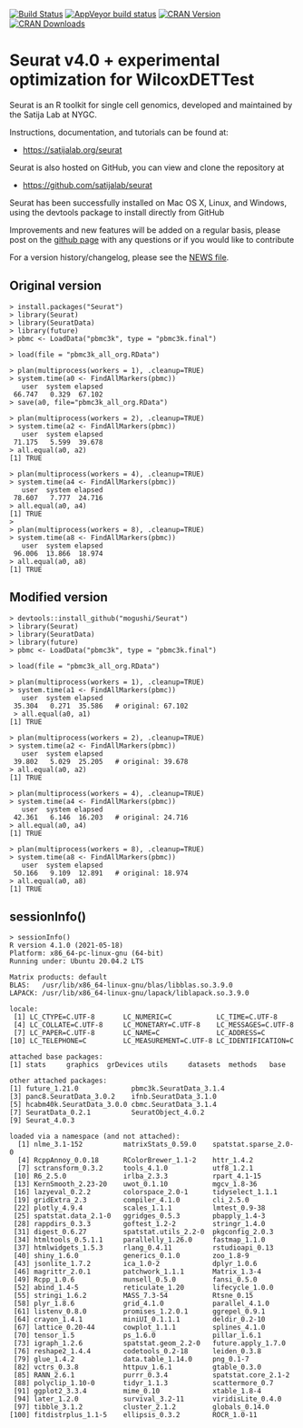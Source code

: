 [![Build Status](https://travis-ci.com/satijalab/seurat.svg?branch=master)](https://travis-ci.com/github/satijalab/seurat)
[![AppVeyor build status](https://ci.appveyor.com/api/projects/status/github/satijalab/seurat?branch=master&svg=true)](https://ci.appveyor.com/project/satijalab/seurat)
[![CRAN Version](https://www.r-pkg.org/badges/version/Seurat)](https://cran.r-project.org/package=Seurat)
[![CRAN Downloads](https://cranlogs.r-pkg.org/badges/Seurat)](https://cran.r-project.org/package=Seurat)

# Seurat v4.0 + experimental optimization for WilcoxDETTest

Seurat is an R toolkit for single cell genomics, developed and maintained by the Satija Lab at NYGC.

Instructions, documentation, and tutorials can be found at:

* https://satijalab.org/seurat

Seurat is also hosted on GitHub, you can view and clone the repository at

* https://github.com/satijalab/seurat

Seurat has been successfully installed on Mac OS X, Linux, and Windows, using the devtools package to install directly from GitHub

Improvements and new features will be added on a regular basis, please post on the [github page](https://github.com/satijalab/seurat) with any questions or if you would like to contribute

For a version history/changelog, please see the [NEWS file](https://github.com/satijalab/seurat/blob/master/NEWS.md).

## Original version
```
> install.packages("Seurat")
> library(Seurat)
> library(SeuratData)
> library(future)
> pbmc <- LoadData("pbmc3k", type = "pbmc3k.final")

> load(file = "pbmc3k_all_org.RData")

> plan(multiprocess(workers = 1), .cleanup=TRUE)
> system.time(a0 <- FindAllMarkers(pbmc))
   user  system elapsed
 66.747   0.329  67.102
> save(a0, file="pbmc3k_all_org.RData")

> plan(multiprocess(workers = 2), .cleanup=TRUE)
> system.time(a2 <- FindAllMarkers(pbmc))
   user  system elapsed
 71.175   5.599  39.678
> all.equal(a0, a2)
[1] TRUE

> plan(multiprocess(workers = 4), .cleanup=TRUE)
> system.time(a4 <- FindAllMarkers(pbmc))
   user  system elapsed
 78.607   7.777  24.716
> all.equal(a0, a4)
[1] TRUE
>
> plan(multiprocess(workers = 8), .cleanup=TRUE)
> system.time(a8 <- FindAllMarkers(pbmc))
   user  system elapsed
 96.006  13.866  18.974
> all.equal(a0, a8)
[1] TRUE
```

## Modified version
```
> devtools::install_github("mogushi/Seurat")
> library(Seurat)
> library(SeuratData)
> library(future)
> pbmc <- LoadData("pbmc3k", type = "pbmc3k.final")

> load(file = "pbmc3k_all_org.RData")

> plan(multiprocess(workers = 1), .cleanup=TRUE)
> system.time(a1 <- FindAllMarkers(pbmc))
   user  system elapsed
 35.304   0.271  35.586   # original: 67.102
 > all.equal(a0, a1)
[1] TRUE

> plan(multiprocess(workers = 2), .cleanup=TRUE)
> system.time(a2 <- FindAllMarkers(pbmc))
   user  system elapsed
 39.802   5.029  25.205   # original: 39.678
> all.equal(a0, a2)
[1] TRUE

> plan(multiprocess(workers = 4), .cleanup=TRUE)
> system.time(a4 <- FindAllMarkers(pbmc))
   user  system elapsed
 42.361   6.146  16.203   # original: 24.716
> all.equal(a0, a4)
[1] TRUE

> plan(multiprocess(workers = 8), .cleanup=TRUE)
> system.time(a8 <- FindAllMarkers(pbmc))
   user  system elapsed
 50.166   9.109  12.891   # original: 18.974
> all.equal(a0, a8)
[1] TRUE
```

## sessionInfo()
```
> sessionInfo()
R version 4.1.0 (2021-05-18)
Platform: x86_64-pc-linux-gnu (64-bit)
Running under: Ubuntu 20.04.2 LTS

Matrix products: default
BLAS:   /usr/lib/x86_64-linux-gnu/blas/libblas.so.3.9.0
LAPACK: /usr/lib/x86_64-linux-gnu/lapack/liblapack.so.3.9.0

locale:
 [1] LC_CTYPE=C.UTF-8       LC_NUMERIC=C           LC_TIME=C.UTF-8
 [4] LC_COLLATE=C.UTF-8     LC_MONETARY=C.UTF-8    LC_MESSAGES=C.UTF-8
 [7] LC_PAPER=C.UTF-8       LC_NAME=C              LC_ADDRESS=C
[10] LC_TELEPHONE=C         LC_MEASUREMENT=C.UTF-8 LC_IDENTIFICATION=C

attached base packages:
[1] stats     graphics  grDevices utils     datasets  methods   base

other attached packages:
[1] future_1.21.0             pbmc3k.SeuratData_3.1.4
[3] panc8.SeuratData_3.0.2    ifnb.SeuratData_3.1.0
[5] hcabm40k.SeuratData_3.0.0 cbmc.SeuratData_3.1.4
[7] SeuratData_0.2.1          SeuratObject_4.0.2
[9] Seurat_4.0.3

loaded via a namespace (and not attached):
  [1] nlme_3.1-152          matrixStats_0.59.0    spatstat.sparse_2.0-0
  [4] RcppAnnoy_0.0.18      RColorBrewer_1.1-2    httr_1.4.2
  [7] sctransform_0.3.2     tools_4.1.0           utf8_1.2.1
 [10] R6_2.5.0              irlba_2.3.3           rpart_4.1-15
 [13] KernSmooth_2.23-20    uwot_0.1.10           mgcv_1.8-36
 [16] lazyeval_0.2.2        colorspace_2.0-1      tidyselect_1.1.1
 [19] gridExtra_2.3         compiler_4.1.0        cli_2.5.0
 [22] plotly_4.9.4          scales_1.1.1          lmtest_0.9-38
 [25] spatstat.data_2.1-0   ggridges_0.5.3        pbapply_1.4-3
 [28] rappdirs_0.3.3        goftest_1.2-2         stringr_1.4.0
 [31] digest_0.6.27         spatstat.utils_2.2-0  pkgconfig_2.0.3
 [34] htmltools_0.5.1.1     parallelly_1.26.0     fastmap_1.1.0
 [37] htmlwidgets_1.5.3     rlang_0.4.11          rstudioapi_0.13
 [40] shiny_1.6.0           generics_0.1.0        zoo_1.8-9
 [43] jsonlite_1.7.2        ica_1.0-2             dplyr_1.0.6
 [46] magrittr_2.0.1        patchwork_1.1.1       Matrix_1.3-4
 [49] Rcpp_1.0.6            munsell_0.5.0         fansi_0.5.0
 [52] abind_1.4-5           reticulate_1.20       lifecycle_1.0.0
 [55] stringi_1.6.2         MASS_7.3-54           Rtsne_0.15
 [58] plyr_1.8.6            grid_4.1.0            parallel_4.1.0
 [61] listenv_0.8.0         promises_1.2.0.1      ggrepel_0.9.1
 [64] crayon_1.4.1          miniUI_0.1.1.1        deldir_0.2-10
 [67] lattice_0.20-44       cowplot_1.1.1         splines_4.1.0
 [70] tensor_1.5            ps_1.6.0              pillar_1.6.1
 [73] igraph_1.2.6          spatstat.geom_2.2-0   future.apply_1.7.0
 [76] reshape2_1.4.4        codetools_0.2-18      leiden_0.3.8
 [79] glue_1.4.2            data.table_1.14.0     png_0.1-7
 [82] vctrs_0.3.8           httpuv_1.6.1          gtable_0.3.0
 [85] RANN_2.6.1            purrr_0.3.4           spatstat.core_2.1-2
 [88] polyclip_1.10-0       tidyr_1.1.3           scattermore_0.7
 [91] ggplot2_3.3.4         mime_0.10             xtable_1.8-4
 [94] later_1.2.0           survival_3.2-11       viridisLite_0.4.0
 [97] tibble_3.1.2          cluster_2.1.2         globals_0.14.0
[100] fitdistrplus_1.1-5    ellipsis_0.3.2        ROCR_1.0-11
```

